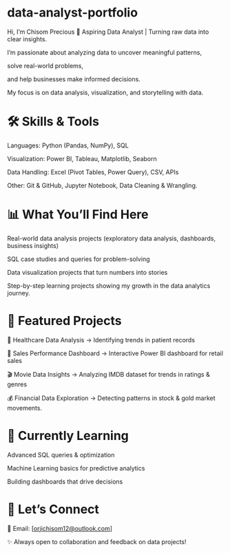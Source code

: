 # data-analyst-portfolio
Hi, I’m Chisom Precious 🔎 Aspiring Data Analyst | Turning raw data into clear insights.

I’m passionate about analyzing data to uncover meaningful patterns, 

solve real-world problems, 

and help businesses make informed decisions. 

My focus is on data analysis, visualization, and storytelling with data.


# 🛠️ Skills & Tools

Languages: Python (Pandas, NumPy), SQL

Visualization: Power BI, Tableau, Matplotlib, Seaborn

Data Handling: Excel (Pivot Tables, Power Query), CSV, APIs

Other: Git & GitHub, Jupyter Notebook, Data Cleaning & Wrangling.


# 📊 What You’ll Find Here

Real-world data analysis projects (exploratory data analysis, dashboards, business insights)

SQL case studies and queries for problem-solving

Data visualization projects that turn numbers into stories

Step-by-step learning projects showing my growth in the data analytics journey.


# 📂 Featured Projects

🏥 Healthcare Data Analysis → Identifying trends in patient records

🛒 Sales Performance Dashboard → Interactive Power BI dashboard for retail sales

🎬 Movie Data Insights → Analyzing IMDB dataset for trends in ratings & genres

💰 Financial Data Exploration → Detecting patterns in stock & gold market movements.


# 🌱 Currently Learning

Advanced SQL queries & optimization

Machine Learning basics for predictive analytics

Building dashboards that drive decisions


# 🤝 Let’s Connect

📧 Email: [orjichisom12@outlook.com]

✨ Always open to collaboration and feedback on data projects!
